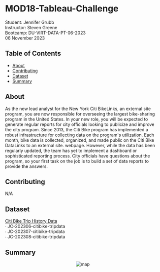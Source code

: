 # MOD18-Tableau-Challenge
Student:  Jennifer Grubb  
Instructor:  Steven Greene  
Bootcamp:  DU-VIRT-DATA-PT-06-2023  
06 November 2023  

## Table of Contents
- [About](#about)
- [Contributing](#contributing)
- [Dataset](#dataset)
- [Summary](#summary)
  
## About
As the new lead analyst for the New York Citi BikeLinks, an external site program, you are now responsible for overseeing the largest bike-sharing program in the United States. In your new role, you will be expected to generate regular reports for city officials looking to publicize and improve the city program. Since 2013, the Citi Bike program has implemented a robust infrastructure for collecting data on the program's utilization. Each month, bike data is collected, organized, and made public on the Citi Bike DataLinks to an external site. webpage. However, while the data has been regularly updated, the team has yet to implement a dashboard or sophisticated reporting process. City officials have questions about the program, so your first task on the job is to build a set of data reports to provide the answers.  

## Contributing
N/A  

## Dataset
<a href="https://s3.amazonaws.com/tripdata/index.html">Citi Bike Trip History Data</a>  
    ∙ JC-202306-citibike-tripdata  
    ∙ JC-202307-citibike-tripdata  
    ∙ JC-202308-citibike-tripdata  
    
## Summary
<p align="center">
<img src="Images/MyMap.png" alt="map">
</p>
